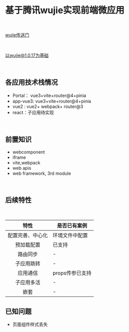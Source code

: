 # 基于腾讯wujie实现前端微应用

<br/>

[wujie传送门](https://wujie-micro.github.io/doc/)

<br/>

以wujie@1.0.17为基础

<br/>


## 各应用技术栈情况

- Portal： vue3+vite+router@4+pinia
- app-vue3: vue3+vite+router@4+pinia
- vue2 : vue2+ webpack+ router@3
- react：子应用待实现

<br/>

## 前置知识

- webcomponent
- iframe
- vite,webpack
- web apis
- web framework, 3rd module

<br/>

## 后续特性
<br/>

| 特性  | 是否已有案例  |
|:---:| ---- |
| 配置完善、中心化 |    环境文件中配置   |
| 预加载配置 | 已支持  |
| 路由同步 | -  |
| 子应用跳转 | -  |
| 应用通信 | props传参已支持  |
| 子应用多活 | -   |
| 嵌套 | -   |


## 已知问题

- 页面组件样式丢失
